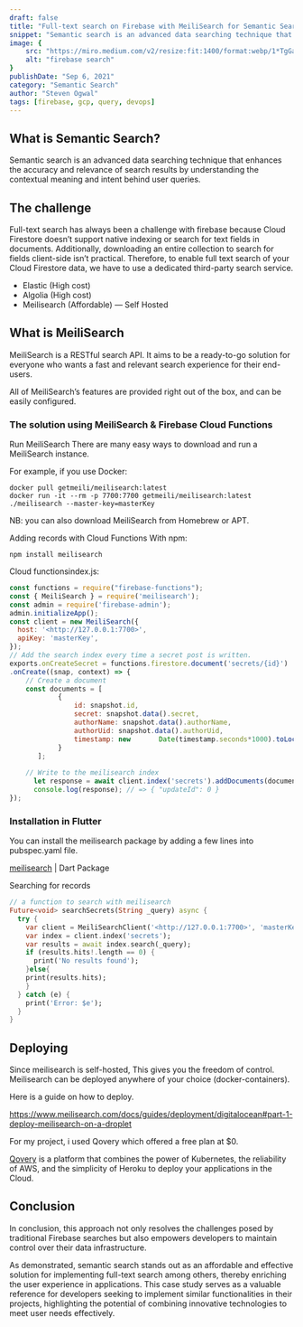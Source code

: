 ```yaml
---
draft: false
title: "Full-text search on Firebase with MeiliSearch for Semantic Search."
snippet: "Semantic search is an advanced data searching technique that enhances the accuracy and relevance of search results by understanding the contextual meaning and intent behind user queries."
image: {
    src: "https://miro.medium.com/v2/resize:fit:1400/format:webp/1*TgGa1-ABTK7leq0dwVFn_A.png",
    alt: "firebase search"
}
publishDate: "Sep 6, 2021"
category: "Semantic Search"
author: "Steven Ogwal"
tags: [firebase, gcp, query, devops]
---
```


## What is Semantic Search?
Semantic search is an advanced data searching technique that enhances the accuracy and relevance of search results by understanding the contextual meaning and intent behind user queries.

## The challenge
Full-text search has always been a challenge with firebase because Cloud Firestore doesn’t support native indexing or search for text fields in documents. Additionally, downloading an entire collection to search for fields client-side isn’t practical. Therefore, to enable full text search of your Cloud Firestore data, we have to use a dedicated third-party search service.

- Elastic (High cost)
- Algolia (High cost)
- Meilisearch (Affordable) — Self Hosted

## What is MeiliSearch
MeiliSearch is a RESTful search API. It aims to be a ready-to-go solution for everyone who wants a fast and relevant search experience for their end-users.

All of MeiliSearch’s features are provided right out of the box, and can be easily configured.

### The solution using MeiliSearch & Firebase Cloud Functions
Run MeiliSearch
There are many easy ways to download and run a MeiliSearch instance.

For example, if you use Docker:

``` docker
docker pull getmeili/meilisearch:latest
docker run -it --rm -p 7700:7700 getmeili/meilisearch:latest ./meilisearch --master-key=masterKey
```

NB: you can also download MeiliSearch from Homebrew or APT.

Adding records with Cloud Functions
With npm:

```
npm install meilisearch
```

Cloud functionsindex.js:

``` js
const functions = require("firebase-functions");
const { MeiliSearch } = require('meilisearch');
const admin = require('firebase-admin');
admin.initializeApp();
const client = new MeiliSearch({
  host: '<http://127.0.0.1:7700>',
  apiKey: 'masterKey',
});
// Add the search index every time a secret post is written.
exports.onCreateSecret = functions.firestore.document('secrets/{id}')
.onCreate((snap, context) => {
	// Create a document
	const documents = [
            {
                id: snapshot.id,
                secret: snapshot.data().secret,
                authorName: snapshot.data().authorName,
                authorUid: snapshot.data().authorUid,
                timestamp: new       Date(timestamp.seconds*1000).toLocaleDateString()
            }
       ];
		
	// Write to the meilisearch index
      let response = await client.index('secrets').addDocuments(documents);
      console.log(response); // => { "updateId": 0 }
});
```

### Installation in Flutter
You can install the meilisearch package by adding a few lines into pubspec.yaml file.

[meilisearch](https://pub.dev/packages/meilisearch) | Dart Package


Searching for records
``` dart
// a function to search with meilisearch
Future<void> searchSecrets(String _query) async {
  try {
    var client = MeiliSearchClient('<http://127.0.0.1:7700>', 'masterKey');
    var index = client.index('secrets');
    var results = await index.search(_query);
    if (results.hits!.length == 0) {
      print('No results found');
    }else{
	print(results.hits);
    }
  } catch (e) {
    print('Error: $e');
  }
}
```
## Deploying
Since meilisearch is self-hosted, This gives you the freedom of control. Meilisearch can be deployed anywhere of your choice (docker-containers).

Here is a guide on how to deploy.

https://www.meilisearch.com/docs/guides/deployment/digitalocean#part-1-deploy-meilisearch-on-a-droplet

For my project, i used Qovery which offered a free plan at $0.

[Qovery](https://www.qovery.com/) is a platform that combines the power of Kubernetes, the reliability of AWS, and the simplicity of Heroku to deploy your applications in the Cloud.

## Conclusion
In conclusion, this approach not only resolves the challenges posed by traditional Firebase searches but also empowers developers to maintain control over their data infrastructure.

As demonstrated, semantic search stands out as an affordable and effective solution for implementing full-text search among others, thereby enriching the user experience in applications. This case study serves as a valuable reference for developers seeking to implement similar functionalities in their projects, highlighting the potential of combining innovative technologies to meet user needs effectively.

